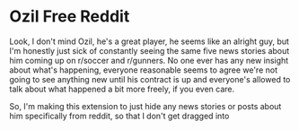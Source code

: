 # Ozil Free Reddit

Look, I don't mind Ozil, he's a great player, he seems like an alright guy, but I'm honestly just sick of constantly seeing the same five news stories about him coming up on r/soccer and r/gunners. No one ever has any new insight about what's happening, everyone reasonable seems to agree we're not going to see anything new until his contract is up and everyone's allowed to talk about what happened a bit more freely, if you even care.

So, I'm making this extension to just hide any news stories or posts about him specifically from reddit, so that I don't get dragged into 